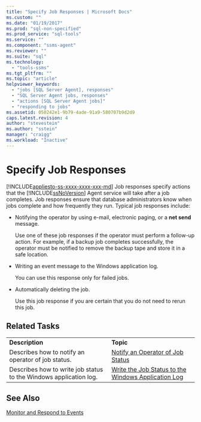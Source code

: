 ```yaml
---
title: "Specify Job Responses | Microsoft Docs"
ms.custom: ""
ms.date: "01/19/2017"
ms.prod: "sql-non-specified"
ms.prod_service: "sql-tools"
ms.service: ""
ms.component: "ssms-agent"
ms.reviewer: ""
ms.suite: "sql"
ms.technology: 
  - "tools-ssms"
ms.tgt_pltfrm: ""
ms.topic: "article"
helpviewer_keywords: 
  - "jobs [SQL Server Agent], responses"
  - "SQL Server Agent jobs, responses"
  - "actions [SQL Server Agent jobs]"
  - "responding to jobs"
ms.assetid: 050242e1-9b79-4ade-91a9-580707b9d2d9
caps.latest.revision: 4
author: "stevestein"
ms.author: "sstein"
manager: "craigg"
ms.workload: "Inactive"
---
```

# Specify Job Responses
[!INCLUDE[appliesto-ss-xxxx-xxxx-xxx-md](../../includes/appliesto-ss-xxxx-xxxx-xxx-md.md)]
Job responses specify actions that the [!INCLUDE[ssNoVersion](../../includes/ssnoversion_md.md)] Agent service will take after a job completes. Job responses ensure that database administrators know when jobs complete and how frequently they run. Typical job responses include:  
  
-   Notifying the operator by using e-mail, electronic paging, or a **net send** message.  
  
    Use one of these job responses if the operator must perform a follow-up action. For example, if a backup job completes successfully, the operator must be notified to remove the backup tape and store it in a safe location.  
  
-   Writing an event message to the Windows application log.  
  
    You can use this response only for failed jobs.  
  
-   Automatically deleting the job.  
  
    Use this job response if you are certain that you do not need to rerun this job.  
  
## Related Tasks  
  
|||  
|-|-|  
|**Description**|**Topic**|  
|Describes how to notify an operator of job status.|[Notify an Operator of Job Status](../../ssms/agent/notify-an-operator-of-job-status.md)|  
|Describes how to write job status to the Windows application log.|[Write the Job Status to the Windows Application Log](../../ssms/agent/write-the-job-status-to-the-windows-application-log.md)|  
  
## See Also  
[Monitor and Respond to Events](../../ssms/agent/monitor-and-respond-to-events.md)  
  
